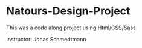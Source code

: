 # Natours-Design-Project

This was a code along project using Html/CSS/Sass

 Instructor: Jonas Schmedtmann


